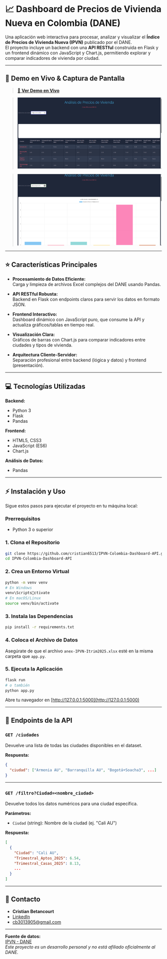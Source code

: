 # 📈 Dashboard de Precios de Vivienda Nueva en Colombia (DANE)

Una aplicación web interactiva para procesar, analizar y visualizar el **Índice de Precios de Vivienda Nueva (IPVN)** publicado por el DANE.  
El proyecto incluye un backend con una **API RESTful** construida en Flask y un frontend dinámico con JavaScript y Chart.js, permitiendo explorar y comparar indicadores de vivienda por ciudad.

---

## 🚀 Demo en Vivo & Captura de Pantalla

> [🔗 **Ver Demo en Vivo**](https://ipvn-colombia-dashboard-api.onrender.com/)  


> ![Captura 1 de pantalla de la aplicación](captura1.png)  

> ![Captura 2 de pantalla de la aplicación](captura2.png)  


---

## ⭐ Características Principales

- **Procesamiento de Datos Eficiente:**  
  Carga y limpieza de archivos Excel complejos del DANE usando Pandas.

- **API RESTful Robusta:**  
  Backend en Flask con endpoints claros para servir los datos en formato JSON.

- **Frontend Interactivo:**  
  Dashboard dinámico con JavaScript puro, que consume la API y actualiza gráficos/tablas en tiempo real.

- **Visualización Clara:**  
  Gráficos de barras con Chart.js para comparar indicadores entre ciudades y tipos de vivienda.

- **Arquitectura Cliente-Servidor:**  
  Separación profesional entre backend (lógica y datos) y frontend (presentación).

---

## 💻 Tecnologías Utilizadas

**Backend:**
- Python 3
- Flask
- Pandas

**Frontend:**
- HTML5, CSS3
- JavaScript (ES6)
- Chart.js

**Análisis de Datos:**
- Pandas

---

## ⚡ Instalación y Uso

Sigue estos pasos para ejecutar el proyecto en tu máquina local:

### Prerrequisitos
- Python 3 o superior

### 1. Clona el Repositorio

```bash
git clone https://github.com/cristian6513/IPVN-Colombia-Dashboard-API.git
cd IPVN-Colombia-Dashboard-API
```

### 2. Crea un Entorno Virtual

```bash
python -m venv venv
# En Windows
venv\Scriptsctivate
# En macOS/Linux
source venv/bin/activate
```

### 3. Instala las Dependencias

```bash
pip install -r requirements.txt
```

### 4. Coloca el Archivo de Datos

Asegúrate de que el archivo `anex-IPVN-Itrim2025.xlsx` esté en la misma carpeta que `app.py`.

### 5. Ejecuta la Aplicación

```bash
flask run
# o también
python app.py
```

Abre tu navegador en [http://127.0.0.1:5000](http://127.0.0.1:5000)

---

## 📖 Endpoints de la API

### `GET /ciudades`
Devuelve una lista de todas las ciudades disponibles en el dataset.

**Respuesta:**
```json
{
  "ciudad": ["Armenia AU", "Barranquilla AU", "Bogotá+Soacha3", ...]
}
```

---

### `GET /filtro?Ciudad=<nombre_ciudad>`
Devuelve todos los datos numéricos para una ciudad específica.

**Parámetros:**  
- `Ciudad` (string): Nombre de la ciudad (ej. "Cali AU")

**Respuesta:**
```json
[
  {
    "Ciudad": "Cali AU",
    "Trimestral_Aptos_2025": 6.54,
    "Trimestral_Casas_2025": 8.13,
    ...
  }
]
```

---


## 📧 Contacto

- **Cristian Betancourt**
- [LinkedIn](https://www.linkedin.com/in/cristian-betancourt-barbosa-cjbb13/)
- cb3013905@gmail.com

---

**Fuente de datos:**  
[IPVN - DANE](https://www.dane.gov.co/index.php/estadisticas-por-tema/precios-y-costos/indice-de-precios-de-la-vivienda-nueva-ipvn)  
*Este proyecto es un desarrollo personal y no está afiliado oficialmente al DANE.*
